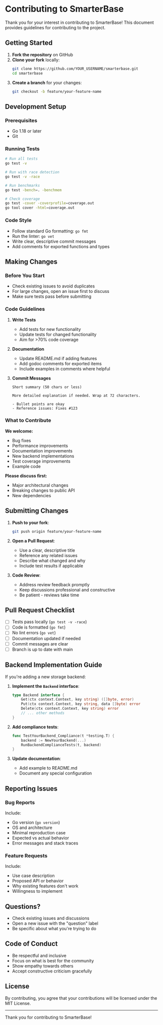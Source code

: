 # Contributing to SmarterBase

Thank you for your interest in contributing to SmarterBase! This document provides guidelines for contributing to the project.

## Getting Started

1. **Fork the repository** on GitHub
2. **Clone your fork** locally:
   ```bash
   git clone https://github.com/YOUR_USERNAME/smarterbase.git
   cd smarterbase
   ```
3. **Create a branch** for your changes:
   ```bash
   git checkout -b feature/your-feature-name
   ```

## Development Setup

### Prerequisites

- Go 1.18 or later
- Git

### Running Tests

```bash
# Run all tests
go test -v

# Run with race detection
go test -v -race

# Run benchmarks
go test -bench=. -benchmem

# Check coverage
go test -cover -coverprofile=coverage.out
go tool cover -html=coverage.out
```

### Code Style

- Follow standard Go formatting: `go fmt`
- Run the linter: `go vet`
- Write clear, descriptive commit messages
- Add comments for exported functions and types

## Making Changes

### Before You Start

- Check existing issues to avoid duplicates
- For large changes, open an issue first to discuss
- Make sure tests pass before submitting

### Code Guidelines

1. **Write Tests**
   - Add tests for new functionality
   - Update tests for changed functionality
   - Aim for >70% code coverage

2. **Documentation**
   - Update README.md if adding features
   - Add godoc comments for exported items
   - Include examples in comments where helpful

3. **Commit Messages**
   ```
   Short summary (50 chars or less)

   More detailed explanation if needed. Wrap at 72 characters.

   - Bullet points are okay
   - Reference issues: Fixes #123
   ```

### What to Contribute

**We welcome:**
- Bug fixes
- Performance improvements
- Documentation improvements
- New backend implementations
- Test coverage improvements
- Example code

**Please discuss first:**
- Major architectural changes
- Breaking changes to public API
- New dependencies

## Submitting Changes

1. **Push to your fork**:
   ```bash
   git push origin feature/your-feature-name
   ```

2. **Open a Pull Request**:
   - Use a clear, descriptive title
   - Reference any related issues
   - Describe what changed and why
   - Include test results if applicable

3. **Code Review**:
   - Address review feedback promptly
   - Keep discussions professional and constructive
   - Be patient - reviews take time

## Pull Request Checklist

- [ ] Tests pass locally (`go test -v -race`)
- [ ] Code is formatted (`go fmt`)
- [ ] No lint errors (`go vet`)
- [ ] Documentation updated if needed
- [ ] Commit messages are clear
- [ ] Branch is up to date with main

## Backend Implementation Guide

If you're adding a new storage backend:

1. **Implement the `Backend` interface**:
   ```go
   type Backend interface {
       Get(ctx context.Context, key string) ([]byte, error)
       Put(ctx context.Context, key string, data []byte) error
       Delete(ctx context.Context, key string) error
       // ... other methods
   }
   ```

2. **Add compliance tests**:
   ```go
   func TestYourBackend_Compliance(t *testing.T) {
       backend := NewYourBackend(...)
       RunBackendComplianceTests(t, backend)
   }
   ```

3. **Update documentation**:
   - Add example to README.md
   - Document any special configuration

## Reporting Issues

### Bug Reports

Include:
- Go version (`go version`)
- OS and architecture
- Minimal reproduction case
- Expected vs actual behavior
- Error messages and stack traces

### Feature Requests

Include:
- Use case description
- Proposed API or behavior
- Why existing features don't work
- Willingness to implement

## Questions?

- Check existing issues and discussions
- Open a new issue with the "question" label
- Be specific about what you're trying to do

## Code of Conduct

- Be respectful and inclusive
- Focus on what is best for the community
- Show empathy towards others
- Accept constructive criticism gracefully

## License

By contributing, you agree that your contributions will be licensed under the MIT License.

---

Thank you for contributing to SmarterBase!
